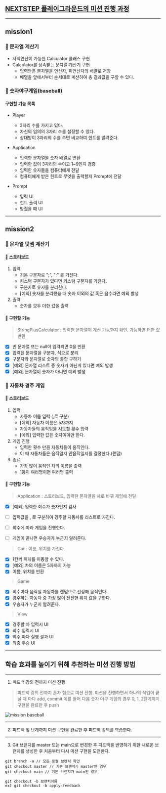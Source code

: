 ## [NEXTSTEP 플레이그라운드의 미션 진행 과정](https://github.com/next-step/nextstep-docs/blob/master/playground/README.md)

---
## mission1
### 📌 문자열 계산기
- 사칙연산이 가능한 Calculator 클래스 구현
- Calculator를 상속받는 문자열 계산기 구현
  - 입력받은 문자열을 연산자, 피연산자의 배열로 저장
  - 배열을 앞에서부터 순서대로 계산하여 총 결과값을 구할 수 있다.

### 📌 숫자야구게임(baseball)
#### 구현할 기능 목록
- Player
  - 3자리 수를 가지고 있다.
  - 자신의 임의의 3자리 수를 설정할 수 있다.
  - 상대방이 3자리의 수를 주면 비교하여 힌트를 알려준다.

- Application
  - 입력한 문자열을 숫자 배열로 변환
  - 입력한 값이 3자리의 수이고 1~9인지 검증
  - 입력한 숫자들을 컴퓨터에게 전달
  - 컴퓨터에게 받은 힌트로 무엇을 출력할지 Prompt에 전달

- Prompt
  - 입력 UI
  - 힌트 출력 UI
  - 맞췄을 때 UI
---
## mission2
### 📌 문자열 덧셈 계산기
#### 📝 스토리보드
1. 입력
   - 기본 구분자로 ";", ":" 를 가진다.
   - 커스텀 구분자가 있다면 커스텀 구분자를 가진다.
   - 구분자로 숫자를 분리한다.
   - [예외] 숫자를 분리했을 때 숫자 이외의 값 혹은 음수라면 예외 발생
2. 출력
   - 숫자를 모두 더한 값을 출력

#### 📍 구현할 기능
> StringPlusCalculator : 입력한 문자열이 계산 가능한지 확인, 가능하면 더한 값 반환
- [x] 빈 문자열 또는 null이 입력되면 0을 반환
- [x] 입력된 문자열을 구분자, 식으로 분리
- [x] 구분자와 문자열로 숫자의 총합 구하기
- [x] [예외] 문자열 리스트 중 숫자가 아닌게 있다면 예외 발생
- [x] [예외] 문자열이 숫자가 아니면 예외 발생

### 📌 자동차 경주 게임
#### 📝 스토리보드
1. 입력
   - 자동차 이름 입력 (,로 구분)
   - [예외] 자동차 이름은 5자까지
   - 자동차들의 움직임을 시도할 횟수 입력
   - [예외] 입력한 값은 숫자여야만 한다.
2. 게임 진행
   - 입력한 횟수 만큼 자동차들이 움직인다.
   - 이 때 자동차들은 움직일지 안움직일지를 결정한다.(랜덤)
3. 종료
   - 가장 많이 움직인 차의 이름을 출력
   - 1등이 여러명이면 여러명 출력

#### 📍 구현할 기능
> Application : 스토리보드, 입력한 문자열을 차로 바꿔 게임에 전달
- [x] [예외] 입력한 회수가 숫자인지 검사
- [ ] 입력값을 , 로 구분하여 경주할 자동차를 리스트로 가진다.
- [ ] 회수에 따라 게임을 진행한다.
- [ ] 게임이 끝나면 우승자가 누군지 알려준다.


> Car : 이름, 위치를 가진다.
- [x] 1칸씩 위치를 이동할 수 있다.
- [x] [예외] 차의 이름은 5자까지 가능
- [x] 이름, 위치를 반환

> Game
- [x] 회수마다 움직일 자동차를 랜덤으로 선정해 움직인다.
- [x] 경주하는 자동차 중 가장 많이 전진한 위치 값을 구한다.
- [x] 우승자가 누군지 알려준다.

> View
- [x] 경주할 차 입력시 UI
- [x] 회수 입력시 UI
- [x] 회수 마다 실행 결과 UI
- [x] 최종 우승 UI

---
## 학습 효과를 높이기 위해 추천하는 미션 진행 방법

---
1. 피드백 강의 전까지 미션 진행 
> 피드백 강의 전까지 혼자 힘으로 미션 진행. 미션을 진행하면서 하나의 작업이 끝날 때 마다 add, commit
> 예를 들어 다음 숫자 야구 게임의 경우 0, 1, 2단계까지 구현을 완료한 후 push

![mission baseball](https://raw.githubusercontent.com/next-step/nextstep-docs/master/playground/images/mission_baseball.png)

---
2. 피드백 앞 단계까지 미션 구현을 완료한 후 피드백 강의를 학습한다.

---
3. Git 브랜치를 master 또는 main으로 변경한 후 피드백을 반영하기 위한 새로운 브랜치를 생성한 후 처음부터 다시 미션 구현을 도전한다.

```
git branch -a // 모든 로컬 브랜치 확인
git checkout master // 기본 브랜치가 master인 경우
git checkout main // 기본 브랜치가 main인 경우

git checkout -b 브랜치이름
ex) git checkout -b apply-feedback
```
